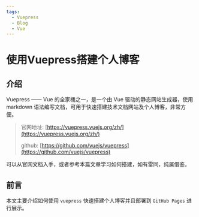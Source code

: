 ```yaml
---
tags:
  - Vuepress
  - Blog
  - Vue
---
```

<!-- more -->

# 使用Vuepress搭建个人博客
## 介绍
Vuepress —— Vue 的全家桶之一，是一个由 Vue 驱动的静态网站生成器，使用 markdown 语法编写文档，可用于快速搭建技术文档网站及个人博客，非常方便。
> 
> 官网地址: [https://vuepress.vuejs.org/zh/](https://vuepress.vuejs.org/zh/)
>
> github: [https://github.com/vuejs/vuepress](https://github.com/vuejs/vuepress)

可以从官网文档入手，或者参考本篇文章学习如何搭建，如有雷同，纯属借鉴。

## 前言
本文主要介绍如何使用 `vuepress` 快速搭建个人博客并且部署到 `GitHub Pages` 进行展示。
<br />
<br />